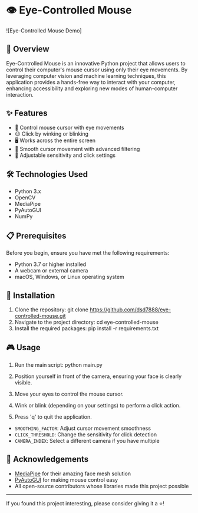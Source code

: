 # 👁️ Eye-Controlled Mouse

![Eye-Controlled Mouse Demo]

## 🚀 Overview

Eye-Controlled Mouse is an innovative Python project that allows users to control their computer's mouse cursor using only their eye movements. By leveraging computer vision and machine learning techniques, this application provides a hands-free way to interact with your computer, enhancing accessibility and exploring new modes of human-computer interaction.

## ✨ Features

- 👀 Control mouse cursor with eye movements
- 😉 Click by winking or blinking
- 🖥️ Works across the entire screen
- 🎯 Smooth cursor movement with advanced filtering
- 🔧 Adjustable sensitivity and click settings

## 🛠️ Technologies Used

- Python 3.x
- OpenCV
- MediaPipe
- PyAutoGUI
- NumPy

## 📋 Prerequisites

Before you begin, ensure you have met the following requirements:

- Python 3.7 or higher installed
- A webcam or external camera
- macOS, Windows, or Linux operating system

## 🔧 Installation

1. Clone the repository: 
git clone https://github.com/dsd7888/eye-controlled-mouse.git
2. Navigate to the project directory:
cd eye-controlled-mouse
3. Install the required packages:
pip install -r requirements.txt

## 🎮 Usage

1. Run the main script:
python main.py

2. Position yourself in front of the camera, ensuring your face is clearly visible.

3. Move your eyes to control the mouse cursor.

4. Wink or blink (depending on your settings) to perform a click action.

5. Press 'q' to quit the application.


- `SMOOTHING_FACTOR`: Adjust cursor movement smoothness
- `CLICK_THRESHOLD`: Change the sensitivity for click detection
- `CAMERA_INDEX`: Select a different camera if you have multiple


## 🙏 Acknowledgements

- [MediaPipe](https://github.com/google/mediapipe) for their amazing face mesh solution
- [PyAutoGUI](https://github.com/asweigart/pyautogui) for making mouse control easy
- All open-source contributors whose libraries made this project possible

---

If you found this project interesting, please consider giving it a ⭐️!
